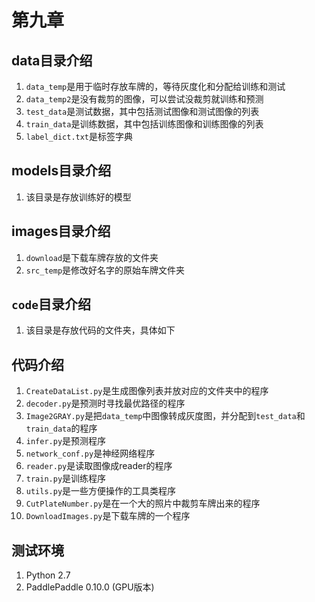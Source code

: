 # 第九章
## data目录介绍
1. `data_temp`是用于临时存放车牌的，等待灰度化和分配给训练和测试
2. `data_temp2`是没有裁剪的图像，可以尝试没裁剪就训练和预测
3. `test_data`是测试数据，其中包括测试图像和测试图像的列表
4. `train_data`是训练数据，其中包括训练图像和训练图像的列表
5. `label_dict.txt`是标签字典

## models目录介绍
1. 该目录是存放训练好的模型

## images目录介绍
1. `download`是下载车牌存放的文件夹
2. `src_temp`是修改好名字的原始车牌文件夹


## `code`目录介绍
1. 该目录是存放代码的文件夹，具体如下

## 代码介绍
1. `CreateDataList.py`是生成图像列表并放对应的文件夹中的程序
2. `decoder.py`是预测时寻找最优路径的程序
3. `Image2GRAY.py`是把`data_temp`中图像转成灰度图，并分配到`test_data`和`train_data`的程序
4. `infer.py`是预测程序
5. `network_conf.py`是神经网络程序
6. `reader.py`是读取图像成reader的程序
7. `train.py`是训练程序
8. `utils.py`是一些方便操作的工具类程序
9. `CutPlateNumber.py`是在一个大的照片中裁剪车牌出来的程序
10. `DownloadImages.py`是下载车牌的一个程序


## 测试环境
1. Python 2.7
2. PaddlePaddle 0.10.0 (GPU版本)
